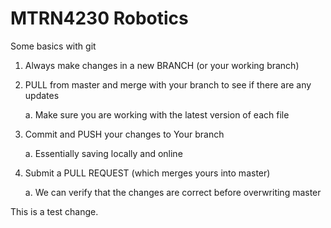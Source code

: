# MTRN4230 Robotics

Some basics with git

1. Always make changes in a new BRANCH (or your working branch)

2. PULL from master and merge with your branch to see if there are any updates 
	
	a. Make sure you are working with the latest version of each file

3. Commit and PUSH your changes to Your branch 
	
	a. Essentially saving locally and online

4. Submit a PULL REQUEST (which merges yours into master) 
	
	a. We can verify that the changes are correct before overwriting master

This is a test change.